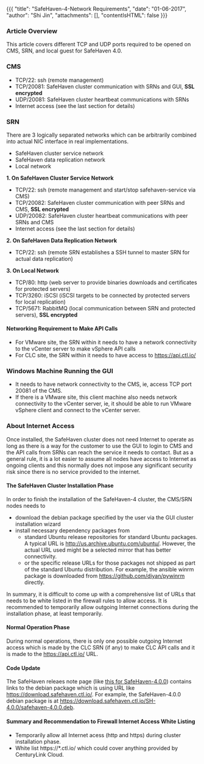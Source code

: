 {{{
  "title": "SafeHaven-4-Network Requirements",
  "date": "01-06-2017",
  "author": "Shi Jin",
  "attachments": [],
  "contentIsHTML": false
}}}

### Article Overview
This article covers different TCP and UDP ports required to be opened on CMS, SRN, and local guest for SafeHaven 4.0.

### CMS
* TCP/22: ssh (remote management)
* TCP/20081: SafeHaven cluster communication with SRNs and GUI, **SSL encrypted**
* UDP/20081: SafeHaven cluster heartbeat communications with SRNs
* Internet access (see the last section for details)

### SRN
There are 3 logically separated networks which can be arbitrarily combined into actual NIC interface in real implementations.
* SafeHaven cluster service network
* SafeHaven data replication network
* Local network

**1. On SafeHaven Cluster Service Network**
* TCP/22: ssh (remote management and start/stop safehaven-service via CMS)
* TCP/20082: SafeHaven cluster communication with peer SRNs and CMS, **SSL encrypted**
* UDP/20082: SafeHaven cluster heartbeat communications with peer SRNs and CMS
* Internet access (see the last section for details)

**2. On SafeHaven Data Replication Network**

* TCP/22: ssh (remote SRN establishes a SSH tunnel to master SRN for actual data replication)

**3. On Local Network**

* TCP/80: http (web server to provide binaries downloads and certificates for protected servers)
* TCP/3260: iSCSI (iSCSI targets to be connected by protected servers for local replication)
* TCP/5671: RabbitMQ (local communication between SRN and protected servers), **SSL encrypted**

#### Networking Requirement to Make API Calls

* For VMware site, the SRN within it needs to have a network connectivity to the vCenter server to make vSphere API calls
* For CLC site, the SRN within it needs to have access to https://api.ctl.io/

### Windows Machine Running the GUI

* It needs to have network connectivity to the CMS, ie, access TCP port 20081 of the CMS.
* If there is a VMware site, this client machine also needs network connectivity to the vCenter server, ie, it should be able to run VMware vSphere client and connect to the vCenter server.

### About Internet Access

Once installed, the SafeHaven cluster does not need Internet to operate as long as there is a way for the customer to use the GUI to login to CMS and the API calls  from SRNs can reach the service it needs to contact. But as a general rule, it is a lot easier to assume all nodes have access to Internet as ongoing clients and this normally does not impose any significant security risk since there is no service provided to the internet.

#### The SafeHaven Cluster Installation Phase

In order to finish the installation of the SafeHaven-4 cluster, the CMS/SRN nodes needs to 
* download the debian package specified by the user via the GUI cluster installation wizard
* install necessary dependency packages from 
  * standard Ubuntu release repositories for standard Ubuntu packages. A typical URL is http://us.archive.ubuntu.com/ubuntu/. However, the actual URL used might be a selected mirror that has better connectivity.
  * or the specific release URLs for those packages not shipped as part of the standard Ubuntu distribution. For example, the ansible winrm package is downloaded from https://github.com/diyan/pywinrm directly. 

In summary, it is difficult to come up with a comprehensive list of URLs that needs to be white listed in the firewall rules to allow access. It is recommended to temporarily allow outgoing Internet connections during the installation phase, at least temporarily.

#### Normal Operation Phase

During normal operations, there is only one possible outgoing Internet access which is made by the CLC SRN (if any) to make CLC API calls and it is made to the https://api.ctl.io/ URL.


#### Code Update

The SafeHaven releaes note page (like [this for SafeHaven-4.0.0](https://www.ctl.io/knowledge-base/disaster-recovery/safehaven-4.0.0-release/)) contains links to the debian package which is using URL like https://download.safehaven.ctl.io/. For example, the SafeHaven-4.0.0 debian package is at https://download.safehaven.ctl.io/SH-4.0.0/safehaven-4.0.0.deb.

#### Summary and Recommendation to Firewall Internet Access White Listing

* Temporarily allow all Internet acess (http and https) during cluster installation phase.
* White list https://*.ctl.io/ which could cover anything provided by CenturyLink Cloud.

